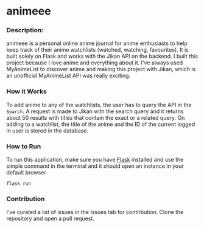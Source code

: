 # animeee

### Description:
animeee is a personal online anime journal for anime enthusiasts to help keep track of their anime watchlists (watched, watching, favourites). It is built solely on Flask and works with the Jikan API on the backend. I built this project because I love anime and everything about it. I've always used MyAnimeList to discover anime and making this project with Jikan, which is an unofficial MyAnimeList API was really exciting.

### How it Works
To add anime to any of the watchlists, the user has to query the API in the `Search`. A request is made to Jikan with the search query and it returns about 50 results with titles that contain the exact or a related query. On adding to a watchlist, the title of the anime and the ID of the current logged in user is stored in the database.

### How to Run
To run this application, make sure you have [Flask](https://pypi.org/project/Flask/) installed and use the simple command in the terminal and it should open an instance in your default browser
```
flask run
```

### Contribution

I've curated a list of issues in the Issues tab for contribution. Clone the repository and open a pull request.

